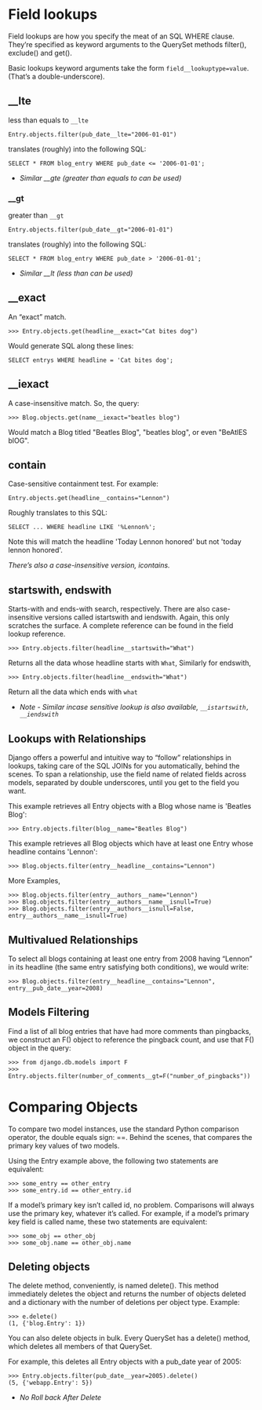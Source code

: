 <link href="https://maxcdn.bootstrapcdn.com/bootstrap/3.3.6/css/bootstrap.min.css" rel="stylesheet" />

# Field lookups

Field lookups are how you specify the meat of an SQL WHERE clause. They’re specified as keyword arguments to the QuerySet methods filter(), exclude() and get().

Basic lookups keyword arguments take the form `field__lookuptype=value`. (That’s a double-underscore).

## __lte

less than equals to `__lte`

    Entry.objects.filter(pub_date__lte="2006-01-01")
translates (roughly) into the following SQL:

    SELECT * FROM blog_entry WHERE pub_date <= '2006-01-01';

- *Similar __gte (greater than equals to can be used)*

### __gt

greater than `__gt`

    Entry.objects.filter(pub_date__gt="2006-01-01")
translates (roughly) into the following SQL:

    SELECT * FROM blog_entry WHERE pub_date > '2006-01-01';

- *Similar __lt (less than can be used)*

## __exact

An “exact” match.

    >>> Entry.objects.get(headline__exact="Cat bites dog")
Would generate SQL along these lines:

    SELECT entrys WHERE headline = 'Cat bites dog';

## __iexact

A case-insensitive match. So, the query:

    >>> Blog.objects.get(name__iexact="beatles blog")
Would match a Blog titled "Beatles Blog", "beatles blog", or even "BeAtlES blOG".

## contain

Case-sensitive containment test. For example:

    Entry.objects.get(headline__contains="Lennon")
Roughly translates to this SQL:

    SELECT ... WHERE headline LIKE '%Lennon%';
Note this will match the headline 'Today Lennon honored' but not 'today lennon honored'.

*There’s also a case-insensitive version, icontains.*

## startswith, endswith

Starts-with and ends-with search, respectively. There are also case-insensitive versions called istartswith and iendswith.
Again, this only scratches the surface. A complete reference can be found in the field lookup reference.

    >>> Entry.objects.filter(headline__startswith="What")

Returns all the data whose headline starts with `What`, Similarly for endswith,

    >>> Entry.objects.filter(headline__endswith="What")

Return all the data which ends with `what`

- *Note - Similar incase sensitive lookup is also available, `__istartswith, __iendswith`*

## Lookups with Relationships

Django offers a powerful and intuitive way to “follow” relationships in lookups, taking care of the SQL JOINs for you automatically, behind the scenes. To span a relationship, use the field name of related fields across models, separated by double underscores, until you get to the field you want.

This example retrieves all Entry objects with a Blog whose name is 'Beatles Blog':

    >>> Entry.objects.filter(blog__name="Beatles Blog")

This example retrieves all Blog objects which have at least one Entry whose headline contains 'Lennon':

    >>> Blog.objects.filter(entry__headline__contains="Lennon")

More Examples,

    >>> Blog.objects.filter(entry__authors__name="Lennon")
    >>> Blog.objects.filter(entry__authors__name__isnull=True)
    >>> Blog.objects.filter(entry__authors__isnull=False, entry__authors__name__isnull=True)

## Multivalued Relationships

To select all blogs containing at least one entry from 2008 having “Lennon” in its headline (the same entry satisfying both conditions), we would write:

    >>> Blog.objects.filter(entry__headline__contains="Lennon", entry__pub_date__year=2008)

## Models Filtering

Find a list of all blog entries that have had more comments than pingbacks, we construct an F() object to reference the pingback count, and use that F() object in the query:

    >>> from django.db.models import F
    >>> Entry.objects.filter(number_of_comments__gt=F("number_of_pingbacks"))

# Comparing Objects

To compare two model instances, use the standard Python comparison operator, the double equals sign: ==. Behind the scenes, that compares the primary key values of two models.

Using the Entry example above, the following two statements are equivalent:

    >>> some_entry == other_entry
    >>> some_entry.id == other_entry.id
If a model’s primary key isn’t called id, no problem. Comparisons will always use the primary key, whatever it’s called. For example, if a model’s primary key field is called name, these two statements are equivalent:

    >>> some_obj == other_obj
    >>> some_obj.name == other_obj.name

## Deleting objects

The delete method, conveniently, is named delete(). This method immediately deletes the object and returns the number of objects deleted and a dictionary with the number of deletions per object type. Example:

    >>> e.delete()
    (1, {'blog.Entry': 1})
You can also delete objects in bulk. Every QuerySet has a delete() method, which deletes all members of that QuerySet.

For example, this deletes all Entry objects with a pub_date year of 2005:

    >>> Entry.objects.filter(pub_date__year=2005).delete()
    (5, {'webapp.Entry': 5})

- *No Roll back After Delete*
